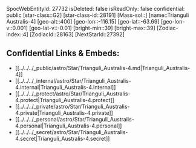 ﻿---
location: [-63.69,116.15,400]
type: Star
tags:
- astro/Star

---
SpocWebEntityId: 27732
isDeleted: false
isReadOnly: false
confidential: public
[star-class::G2]
[star-class-id::28191]
[Mass-sol::]
[name::Trianguli Australis-4]
[geo-alt::400]
[geo-lon::-116.15]
[geo-lat::-63.69]
[geo-lon-v::0.001]
[geo-lat-v::-0.01]
[bright-min::39]
[bright-max::39]
[Zodiac-index::4]
[ZodiacId::28163]
[NextStarId::27392]



## Confidential Links & Embeds: 
- [[../../../_public/astro/Star/Trianguli_Australis-4.md|Trianguli_Australis-4]] 
- [[../../../_internal/astro/Star/Trianguli_Australis-4.internal|Trianguli_Australis-4.internal]] 
- [[../../../_protect/astro/Star/Trianguli_Australis-4.protect|Trianguli_Australis-4.protect]] 
- [[../../../_private/astro/Star/Trianguli_Australis-4.private|Trianguli_Australis-4.private]] 
- [[../../../_personal/astro/Star/Trianguli_Australis-4.personal|Trianguli_Australis-4.personal]] 
- [[../../../_secret/astro/Star/Trianguli_Australis-4.secret|Trianguli_Australis-4.secret]] 
